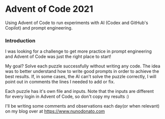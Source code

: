 # Advent of Code 2021
Using Advent of Code to run experiments with AI (Codex and GitHub's Copilot) and prompt engineering.

### Introduction
I was looking for a challenge to get more practice in prompt engineering and Advent of Code was just the right place to start!

My goal? Solve each puzzle successfully without writing any code. The idea was to better understand how to write good prompts in order to achieve the best results. If, in some cases, the AI can't solve the puzzle correctly, I will point out in comments the lines I needed to add or fix.

Each puzzle has it's own file and inputs. Note that the inputs are different for every login in Advent of Code, so don't copy my results :)

I'll be writing some comments and observations each day(or when relevant) on my blog over at https://www.nunodonato.com